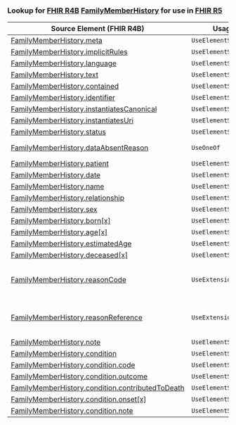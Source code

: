 ### Lookup for [FHIR R4B](https://hl7.org/fhir/R4B/) [FamilyMemberHistory](https://hl7.org/fhir/R4B/FamilyMemberHistory.html) for use in [FHIR R5](https://hl7.org/fhir/R5/)

| Source Element (FHIR R4B) | Usage | Target |
| -------------- | ----- | ------ |
| [FamilyMemberHistory.meta](https://hl7.org/fhir/R4B/FamilyMemberHistory.html#resource) | `UseElementSameName` | [FamilyMemberHistory.meta](https://hl7.org/fhir/R5/FamilyMemberHistory.html#resource) |
| [FamilyMemberHistory.implicitRules](https://hl7.org/fhir/R4B/FamilyMemberHistory.html#resource) | `UseElementSameName` | [FamilyMemberHistory.implicitRules](https://hl7.org/fhir/R5/FamilyMemberHistory.html#resource) |
| [FamilyMemberHistory.language](https://hl7.org/fhir/R4B/FamilyMemberHistory.html#resource) | `UseElementSameName` | [FamilyMemberHistory.language](https://hl7.org/fhir/R5/FamilyMemberHistory.html#resource) |
| [FamilyMemberHistory.text](https://hl7.org/fhir/R4B/FamilyMemberHistory.html#resource) | `UseElementSameName` | [FamilyMemberHistory.text](https://hl7.org/fhir/R5/FamilyMemberHistory.html#resource) |
| [FamilyMemberHistory.contained](https://hl7.org/fhir/R4B/FamilyMemberHistory.html#resource) | `UseElementSameName` | [FamilyMemberHistory.contained](https://hl7.org/fhir/R5/FamilyMemberHistory.html#resource) |
| [FamilyMemberHistory.identifier](https://hl7.org/fhir/R4B/FamilyMemberHistory.html#resource) | `UseElementSameName` | [FamilyMemberHistory.identifier](https://hl7.org/fhir/R5/FamilyMemberHistory.html#resource) |
| [FamilyMemberHistory.instantiatesCanonical](https://hl7.org/fhir/R4B/FamilyMemberHistory.html#resource) | `UseElementSameName` | [FamilyMemberHistory.instantiatesCanonical](https://hl7.org/fhir/R5/FamilyMemberHistory.html#resource) |
| [FamilyMemberHistory.instantiatesUri](https://hl7.org/fhir/R4B/FamilyMemberHistory.html#resource) | `UseElementSameName` | [FamilyMemberHistory.instantiatesUri](https://hl7.org/fhir/R5/FamilyMemberHistory.html#resource) |
| [FamilyMemberHistory.status](https://hl7.org/fhir/R4B/FamilyMemberHistory.html#resource) | `UseElementSameName` | [FamilyMemberHistory.status](https://hl7.org/fhir/R5/FamilyMemberHistory.html#resource) |
| [FamilyMemberHistory.dataAbsentReason](https://hl7.org/fhir/R4B/FamilyMemberHistory.html#resource) | `UseOneOf` | [FamilyMemberHistory.dataAbsentReason](https://hl7.org/fhir/R5/FamilyMemberHistory.html#resource)<br />[FamilyMemberHistory.dataAbsentReason](https://hl7.org/fhir/R5/FamilyMemberHistory.html#resource) |
| [FamilyMemberHistory.patient](https://hl7.org/fhir/R4B/FamilyMemberHistory.html#resource) | `UseElementSameName` | [FamilyMemberHistory.patient](https://hl7.org/fhir/R5/FamilyMemberHistory.html#resource) |
| [FamilyMemberHistory.date](https://hl7.org/fhir/R4B/FamilyMemberHistory.html#resource) | `UseElementSameName` | [FamilyMemberHistory.date](https://hl7.org/fhir/R5/FamilyMemberHistory.html#resource) |
| [FamilyMemberHistory.name](https://hl7.org/fhir/R4B/FamilyMemberHistory.html#resource) | `UseElementSameName` | [FamilyMemberHistory.name](https://hl7.org/fhir/R5/FamilyMemberHistory.html#resource) |
| [FamilyMemberHistory.relationship](https://hl7.org/fhir/R4B/FamilyMemberHistory.html#resource) | `UseElementSameName` | [FamilyMemberHistory.relationship](https://hl7.org/fhir/R5/FamilyMemberHistory.html#resource) |
| [FamilyMemberHistory.sex](https://hl7.org/fhir/R4B/FamilyMemberHistory.html#resource) | `UseElementSameName` | [FamilyMemberHistory.sex](https://hl7.org/fhir/R5/FamilyMemberHistory.html#resource) |
| [FamilyMemberHistory.born[x]](https://hl7.org/fhir/R4B/FamilyMemberHistory.html#resource) | `UseElementSameName` | [FamilyMemberHistory.born[x]](https://hl7.org/fhir/R5/FamilyMemberHistory.html#resource) |
| [FamilyMemberHistory.age[x]](https://hl7.org/fhir/R4B/FamilyMemberHistory.html#resource) | `UseElementSameName` | [FamilyMemberHistory.age[x]](https://hl7.org/fhir/R5/FamilyMemberHistory.html#resource) |
| [FamilyMemberHistory.estimatedAge](https://hl7.org/fhir/R4B/FamilyMemberHistory.html#resource) | `UseElementSameName` | [FamilyMemberHistory.estimatedAge](https://hl7.org/fhir/R5/FamilyMemberHistory.html#resource) |
| [FamilyMemberHistory.deceased[x]](https://hl7.org/fhir/R4B/FamilyMemberHistory.html#resource) | `UseElementSameName` | [FamilyMemberHistory.deceased[x]](https://hl7.org/fhir/R5/FamilyMemberHistory.html#resource) |
| [FamilyMemberHistory.reasonCode](https://hl7.org/fhir/R4B/FamilyMemberHistory.html#resource) | `UseExtension` | [http://hl7.org/fhir/4.3/StructureDefinition/extension-FamilyMemberHistory.reasonCode](StructureDefinition-ext-R4B-FamilyMemberHistory.reasonCode.html) |
| [FamilyMemberHistory.reasonReference](https://hl7.org/fhir/R4B/FamilyMemberHistory.html#resource) | `UseExtension` | [http://hl7.org/fhir/4.3/StructureDefinition/extension-FamilyMemberHistory.reasonReference](StructureDefinition-ext-R4B-FamilyMemberHistory.reasonReference.html) |
| [FamilyMemberHistory.note](https://hl7.org/fhir/R4B/FamilyMemberHistory.html#resource) | `UseElementSameName` | [FamilyMemberHistory.note](https://hl7.org/fhir/R5/FamilyMemberHistory.html#resource) |
| [FamilyMemberHistory.condition](https://hl7.org/fhir/R4B/FamilyMemberHistory.html#resource) | `UseElementSameName` | [FamilyMemberHistory.condition](https://hl7.org/fhir/R5/FamilyMemberHistory.html#resource) |
| [FamilyMemberHistory.condition.code](https://hl7.org/fhir/R4B/FamilyMemberHistory.html#resource) | `UseElementSameName` | [FamilyMemberHistory.condition.code](https://hl7.org/fhir/R5/FamilyMemberHistory.html#resource) |
| [FamilyMemberHistory.condition.outcome](https://hl7.org/fhir/R4B/FamilyMemberHistory.html#resource) | `UseElementSameName` | [FamilyMemberHistory.condition.outcome](https://hl7.org/fhir/R5/FamilyMemberHistory.html#resource) |
| [FamilyMemberHistory.condition.contributedToDeath](https://hl7.org/fhir/R4B/FamilyMemberHistory.html#resource) | `UseElementSameName` | [FamilyMemberHistory.condition.contributedToDeath](https://hl7.org/fhir/R5/FamilyMemberHistory.html#resource) |
| [FamilyMemberHistory.condition.onset[x]](https://hl7.org/fhir/R4B/FamilyMemberHistory.html#resource) | `UseElementSameName` | [FamilyMemberHistory.condition.onset[x]](https://hl7.org/fhir/R5/FamilyMemberHistory.html#resource) |
| [FamilyMemberHistory.condition.note](https://hl7.org/fhir/R4B/FamilyMemberHistory.html#resource) | `UseElementSameName` | [FamilyMemberHistory.condition.note](https://hl7.org/fhir/R5/FamilyMemberHistory.html#resource) |
